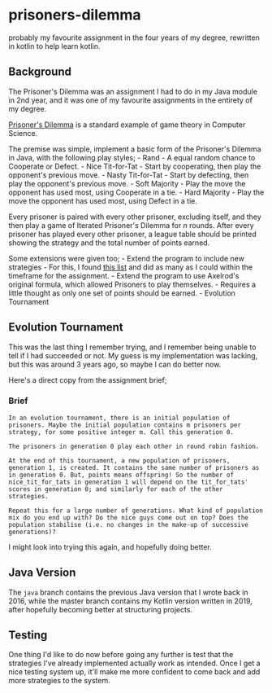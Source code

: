 # prisoners-dilemma
probably my favourite assignment in the four years of my degree, rewritten in kotlin to help learn kotlin.

## Background
The Prisoner's Dilemma was an assignment I had to do in my Java module in 2nd year, and it was one of my favourite assignments in the entirety of my degree.

[Prisoner's Dilemma](https://en.wikipedia.org/wiki/Prisoner%27s_dilemma) is a standard example of game theory in Computer Science.


The premise was simple, implement a basic form of the Prisoner's Dilemma in Java, with the following play styles;
    - Rand              - A equal random chance to Cooperate or Defect.
    - Nice Tit-for-Tat  - Start by cooperating, then play the opponent's previous move.
    - Nasty Tit-for-Tat - Start by defecting, then play the opponent's previous move.
    - Soft Majority     - Play the move the opponent has used most, using Cooperate in a tie.
    - Hard Majority     - Play the move the opponent has used most, using Defect in a tie.

Every prisoner is paired with every other prisoner, excluding itself, and they then play a game of Iterated Prisoner's Dilemma for *n* rounds.
After every prisoner has played every other prisoner, a league table should be printed showing the strategy and the total number of points earned.

Some extensions were given too;
    - Extend the program to include new strategies
        - For this, I found [this list](http://www.prisoners-dilemma.com/strategies.html) and did as many as I could within the timeframe for the assignment.
    - Extend the program to use Axelrod's original formula, which allowed Prisoners to play themselves.
        - Requires a little thought as only one set of points should be earned.
    - Evolution Tournament

## Evolution Tournament
This was the last thing I remember trying, and I remember being unable to tell if I had succeeded or not.
My guess is my implementation was lacking, but this was around 3 years ago, so maybe I can do better now.

Here's a direct copy from the assignment brief;

### Brief
    In an evolution tournament, there is an initial population of prisoners. Maybe the initial population contains m prisoners per strategy, for some positive integer m. Call this generation 0.

    The prisoners in generation 0 play each other in round robin fashion.

    At the end of this tournament, a new population of prisoners, generation 1, is created. It contains the same number of prisoners as in generation 0. But, points means offspring! So the number of nice_tit_for_tats in generation 1 will depend on the tit_for_tats' scores in generation 0; and similarly for each of the other strategies.

    Repeat this for a large number of generations. What kind of population mix do you end up with? Do the nice guys come out on top? Does the population stabilise (i.e. no changes in the make-up of successive generations)?

I might look into trying this again, and hopefully doing better.

## Java Version
The `java` branch contains the previous Java version that I wrote back in 2016, while the master branch contains my Kotlin version written in 2019, after hopefully becoming better at structuring projects.

## Testing
One thing I'd like to do now before going any further is test that the strategies I've already implemented actually work as intended.
Once I get a nice testing system up, it'll make me more confident to come back and add more strategies to the system.
